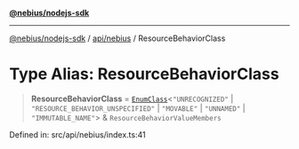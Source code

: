 [**@nebius/nodejs-sdk**](../../../README.md)

---

[@nebius/nodejs-sdk](../../../README.md) / [api/nebius](../README.md) / ResourceBehaviorClass

# Type Alias: ResourceBehaviorClass

> **ResourceBehaviorClass** = [`EnumClass`](../../../runtime/protos/enum/type-aliases/EnumClass.md)\<`"UNRECOGNIZED"` \| `"RESOURCE_BEHAVIOR_UNSPECIFIED"` \| `"MOVABLE"` \| `"UNNAMED"` \| `"IMMUTABLE_NAME"`\> & `ResourceBehaviorValueMembers`

Defined in: src/api/nebius/index.ts:41
